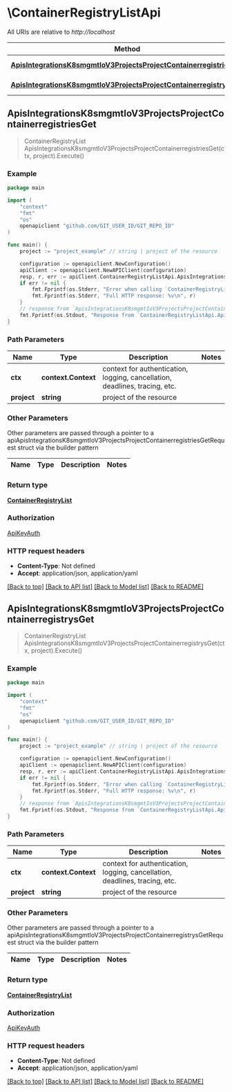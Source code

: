 # \ContainerRegistryListApi

All URIs are relative to *http://localhost*

Method | HTTP request | Description
------------- | ------------- | -------------
[**ApisIntegrationsK8smgmtIoV3ProjectsProjectContainerregistriesGet**](ContainerRegistryListApi.md#ApisIntegrationsK8smgmtIoV3ProjectsProjectContainerregistriesGet) | **Get** /apis/integrations.k8smgmt.io/v3/projects/{project}/containerregistries | 
[**ApisIntegrationsK8smgmtIoV3ProjectsProjectContainerregistrysGet**](ContainerRegistryListApi.md#ApisIntegrationsK8smgmtIoV3ProjectsProjectContainerregistrysGet) | **Get** /apis/integrations.k8smgmt.io/v3/projects/{project}/containerregistrys | 



## ApisIntegrationsK8smgmtIoV3ProjectsProjectContainerregistriesGet

> ContainerRegistryList ApisIntegrationsK8smgmtIoV3ProjectsProjectContainerregistriesGet(ctx, project).Execute()





### Example

```go
package main

import (
    "context"
    "fmt"
    "os"
    openapiclient "github.com/GIT_USER_ID/GIT_REPO_ID"
)

func main() {
    project := "project_example" // string | project of the resource

    configuration := openapiclient.NewConfiguration()
    apiClient := openapiclient.NewAPIClient(configuration)
    resp, r, err := apiClient.ContainerRegistryListApi.ApisIntegrationsK8smgmtIoV3ProjectsProjectContainerregistriesGet(context.Background(), project).Execute()
    if err != nil {
        fmt.Fprintf(os.Stderr, "Error when calling `ContainerRegistryListApi.ApisIntegrationsK8smgmtIoV3ProjectsProjectContainerregistriesGet``: %v\n", err)
        fmt.Fprintf(os.Stderr, "Full HTTP response: %v\n", r)
    }
    // response from `ApisIntegrationsK8smgmtIoV3ProjectsProjectContainerregistriesGet`: ContainerRegistryList
    fmt.Fprintf(os.Stdout, "Response from `ContainerRegistryListApi.ApisIntegrationsK8smgmtIoV3ProjectsProjectContainerregistriesGet`: %v\n", resp)
}
```

### Path Parameters


Name | Type | Description  | Notes
------------- | ------------- | ------------- | -------------
**ctx** | **context.Context** | context for authentication, logging, cancellation, deadlines, tracing, etc.
**project** | **string** | project of the resource | 

### Other Parameters

Other parameters are passed through a pointer to a apiApisIntegrationsK8smgmtIoV3ProjectsProjectContainerregistriesGetRequest struct via the builder pattern


Name | Type | Description  | Notes
------------- | ------------- | ------------- | -------------


### Return type

[**ContainerRegistryList**](ContainerRegistryList.md)

### Authorization

[ApiKeyAuth](../README.md#ApiKeyAuth)

### HTTP request headers

- **Content-Type**: Not defined
- **Accept**: application/json, application/yaml

[[Back to top]](#) [[Back to API list]](../README.md#documentation-for-api-endpoints)
[[Back to Model list]](../README.md#documentation-for-models)
[[Back to README]](../README.md)


## ApisIntegrationsK8smgmtIoV3ProjectsProjectContainerregistrysGet

> ContainerRegistryList ApisIntegrationsK8smgmtIoV3ProjectsProjectContainerregistrysGet(ctx, project).Execute()





### Example

```go
package main

import (
    "context"
    "fmt"
    "os"
    openapiclient "github.com/GIT_USER_ID/GIT_REPO_ID"
)

func main() {
    project := "project_example" // string | project of the resource

    configuration := openapiclient.NewConfiguration()
    apiClient := openapiclient.NewAPIClient(configuration)
    resp, r, err := apiClient.ContainerRegistryListApi.ApisIntegrationsK8smgmtIoV3ProjectsProjectContainerregistrysGet(context.Background(), project).Execute()
    if err != nil {
        fmt.Fprintf(os.Stderr, "Error when calling `ContainerRegistryListApi.ApisIntegrationsK8smgmtIoV3ProjectsProjectContainerregistrysGet``: %v\n", err)
        fmt.Fprintf(os.Stderr, "Full HTTP response: %v\n", r)
    }
    // response from `ApisIntegrationsK8smgmtIoV3ProjectsProjectContainerregistrysGet`: ContainerRegistryList
    fmt.Fprintf(os.Stdout, "Response from `ContainerRegistryListApi.ApisIntegrationsK8smgmtIoV3ProjectsProjectContainerregistrysGet`: %v\n", resp)
}
```

### Path Parameters


Name | Type | Description  | Notes
------------- | ------------- | ------------- | -------------
**ctx** | **context.Context** | context for authentication, logging, cancellation, deadlines, tracing, etc.
**project** | **string** | project of the resource | 

### Other Parameters

Other parameters are passed through a pointer to a apiApisIntegrationsK8smgmtIoV3ProjectsProjectContainerregistrysGetRequest struct via the builder pattern


Name | Type | Description  | Notes
------------- | ------------- | ------------- | -------------


### Return type

[**ContainerRegistryList**](ContainerRegistryList.md)

### Authorization

[ApiKeyAuth](../README.md#ApiKeyAuth)

### HTTP request headers

- **Content-Type**: Not defined
- **Accept**: application/json, application/yaml

[[Back to top]](#) [[Back to API list]](../README.md#documentation-for-api-endpoints)
[[Back to Model list]](../README.md#documentation-for-models)
[[Back to README]](../README.md)

